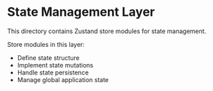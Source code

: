 # State Management Layer

This directory contains Zustand store modules for state management.

Store modules in this layer:
- Define state structure
- Implement state mutations
- Handle state persistence
- Manage global application state
